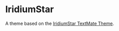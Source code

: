 # IridiumStar

A theme based on the [IridiumStar TextMate Theme](http://colorsublime.com/theme/IridiumStar).
